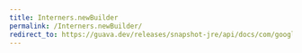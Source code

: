 ```yaml
---
title: Interners.newBuilder
permalink: /Interners.newBuilder/
redirect_to: https://guava.dev/releases/snapshot-jre/api/docs/com/google/common/collect/Interners.html#newBuilder--
---
```

